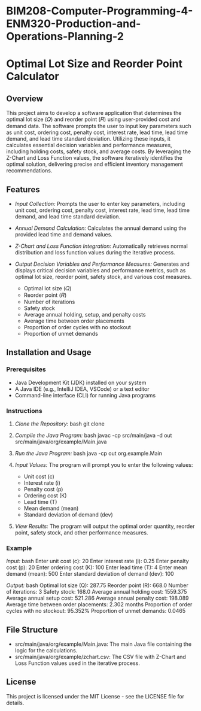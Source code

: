 # BIM208-Computer-Programming-4-ENM320-Production-and-Operations-Planning-2
# Optimal Lot Size and Reorder Point Calculator

## Overview
This project aims to develop a software application that determines the optimal lot size (𝑄) and reorder point (𝑅) using user-provided cost and demand data. The software prompts the user to input key parameters such as unit cost, ordering cost, penalty cost, interest rate, lead time, lead time demand, and lead time standard deviation. Utilizing these inputs, it calculates essential decision variables and performance measures, including holding costs, safety stock, and average costs. By leveraging the Z-Chart and Loss Function values, the software iteratively identifies the optimal solution, delivering precise and efficient inventory management recommendations.


## Features
- *Input Collection:* Prompts the user to enter key parameters, including unit cost, ordering cost, penalty cost, interest rate, lead time, lead time demand, and lead time standard deviation.
- *Annual Demand Calculation:* Calculates the annual demand using the provided lead time and demand values.
- *Z-Chart and Loss Function Integration:* Automatically retrieves normal distribution and loss function values during the iterative process.
- *Output Decision Variables and Performance Measures:* Generates and displays critical decision variables and performance metrics, such as optimal lot size, reorder point, safety stock, and various cost measures.

  - Optimal lot size (𝑄)
  - Reorder point (𝑅)
  - Number of iterations
  - Safety stock
  - Average annual holding, setup, and penalty costs
  - Average time between order placements
  - Proportion of order cycles with no stockout
  - Proportion of unmet demands

## Installation and Usage

### Prerequisites
- Java Development Kit (JDK) installed on your system
- A Java IDE (e.g., IntelliJ IDEA, VSCode) or a text editor
- Command-line interface (CLI) for running Java programs

### Instructions
1. *Clone the Repository:*
    bash
    git clone
    

2.  *Compile the Java Program:*
    bash
    javac -cp src/main/java -d out src/main/java/org/example/Main.java
    

3. *Run the Java Program:*
    bash
    java -cp out org.example.Main
    



4. *Input Values:*
    The program will prompt you to enter the following values:
    - Unit cost (c)
    - Interest rate (i)
    - Penalty cost (p)
    - Ordering cost (K)
    - Lead time (T)
    - Mean demand (mean)
    - Standard deviation of demand (dev)

5. *View Results:*
    The program will output the optimal order quantity, reorder point, safety stock, and other performance measures.

### Example
*Input:*
bash
Enter unit cost (c): 20
Enter interest rate (i): 0.25
Enter penalty cost (p): 20
Enter ordering cost (K): 100
Enter lead time (T): 4
Enter mean demand (mean): 500
Enter standard deviation of demand (dev): 100




*Output:*
bash
Optimal lot size (Q): 287.75
Reorder point (R): 668.0
Number of iterations: 3
Safety stock: 168.0
Average annual holding cost: 1559.375
Average annual setup cost: 521.286
Average annual penalty cost: 198.089
Average time between order placements: 2.302 months
Proportion of order cycles with no stockout: 95.352%
Proportion of unmet demands: 0.0465



## File Structure
- src/main/java/org/example/Main.java: The main Java file containing the logic for the calculations.
- src/main/java/org/example/zchart.csv: The CSV file with Z-Chart and Loss Function values used in the iterative process.

## License
This project is licensed under the MIT License - see the LICENSE file for details.
